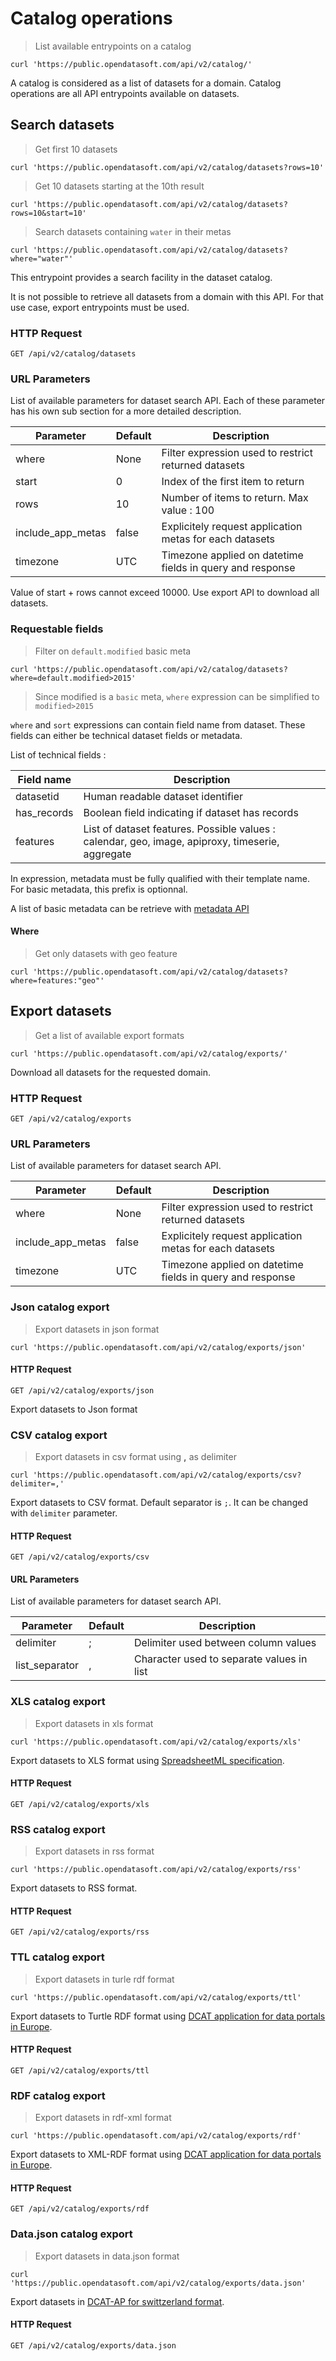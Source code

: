 # Catalog operations

> List available entrypoints on a catalog

```shell
curl 'https://public.opendatasoft.com/api/v2/catalog/'
```

A catalog is considered as a list of datasets for a domain. Catalog operations are all API entrypoints available on datasets.


## Search datasets

> Get first 10 datasets

```shell
curl 'https://public.opendatasoft.com/api/v2/catalog/datasets?rows=10'
```

> Get 10 datasets starting at the 10th result

```shell
curl 'https://public.opendatasoft.com/api/v2/catalog/datasets?rows=10&start=10'
```

> Search datasets containing `water` in their metas

```shell
curl 'https://public.opendatasoft.com/api/v2/catalog/datasets?where="water"'
```

This entrypoint provides a search facility in the dataset catalog.

<aside>
It is not possible to retrieve all datasets from a domain with this API. For that use case, <bold>export</bold> entrypoints must be used.
</aside>


### HTTP Request

`GET /api/v2/catalog/datasets`

### URL Parameters

List of available parameters for dataset search API. Each of these parameter has his own sub section for a more detailed description.

Parameter | Default | Description
--------- | ------- | -----------
where | None | Filter expression used to restrict returned datasets
start | 0 | Index of the first item to return
rows | 10 | Number of items to return. Max value : 100
include_app_metas | false | Explicitely request application metas for each datasets
timezone | UTC | Timezone applied on datetime fields in query and response

<aside>
Value of start + rows cannot exceed 10000. Use export API to download all datasets.
</aside>

### Requestable fields

> Filter on `default.modified` basic meta

```shell
curl 'https://public.opendatasoft.com/api/v2/catalog/datasets?where=default.modified>2015'
```

> Since modified is a `basic` meta, `where` expression can be simplified to `modified>2015`

`where` and `sort` expressions can contain field name from dataset. These fields can either be technical dataset fields or metadata.

List of technical fields : 

Field name | Description
---------- | -----------
datasetid | Human readable dataset identifier
has_records | Boolean field indicating if dataset has records
features | List of dataset features. Possible values : calendar, geo, image, apiproxy, timeserie, aggregate

In expression, metadata must be fully qualified with their template name. For basic metadata, this prefix is optionnal. 

A list of basic metadata can be retrieve with [metadata API](#metadata-templates-for-a-specific-type)

#### Where

> Get only datasets with geo feature

```shell
curl 'https://public.opendatasoft.com/api/v2/catalog/datasets?where=features:"geo"'
```

## Export datasets

> Get a list of available export formats

```shell
curl 'https://public.opendatasoft.com/api/v2/catalog/exports/'
```

Download all datasets for the requested domain.

### HTTP Request

`GET /api/v2/catalog/exports`

### URL Parameters

List of available parameters for dataset search API.

Parameter | Default | Description
--------- | ------- | -----------
where | None | Filter expression used to restrict returned datasets
include_app_metas | false | Explicitely request application metas for each datasets
timezone | UTC | Timezone applied on datetime fields in query and response


### Json catalog export

> Export datasets in json format

```shell
curl 'https://public.opendatasoft.com/api/v2/catalog/exports/json'
```

#### HTTP Request
`GET /api/v2/catalog/exports/json`

Export datasets to Json format

### CSV catalog export

> Export datasets in csv format using **,** as delimiter

```shell
curl 'https://public.opendatasoft.com/api/v2/catalog/exports/csv?delimiter=,'
```

Export datasets to CSV format. Default separator is `;`. It can be changed with `delimiter` parameter.

#### HTTP Request
`GET /api/v2/catalog/exports/csv`

#### URL Parameters

List of available parameters for dataset search API.

Parameter | Default | Description
--------- | ------- | -----------
delimiter | ; | Delimiter used between column values
list_separator | , | Character used to separate values in list

### XLS catalog export

> Export datasets in xls format

```shell
curl 'https://public.opendatasoft.com/api/v2/catalog/exports/xls'
```

Export datasets to XLS format using [SpreadsheetML specification](https://en.wikipedia.org/wiki/SpreadsheetML).

#### HTTP Request
`GET /api/v2/catalog/exports/xls`


### RSS catalog export

> Export datasets in rss format

```shell
curl 'https://public.opendatasoft.com/api/v2/catalog/exports/rss'
```

Export datasets to RSS format.

#### HTTP Request
`GET /api/v2/catalog/exports/rss`

### TTL catalog export

> Export datasets in turle rdf format

```shell
curl 'https://public.opendatasoft.com/api/v2/catalog/exports/ttl'
```

Export datasets to Turtle RDF format using [DCAT application for data portals in Europe](https://joinup.ec.europa.eu/asset/dcat_application_profile/description).

#### HTTP Request
`GET /api/v2/catalog/exports/ttl`

### RDF catalog export

> Export datasets in rdf-xml format

```shell
curl 'https://public.opendatasoft.com/api/v2/catalog/exports/rdf'
```

Export datasets to XML-RDF format using [DCAT application for data portals in Europe](https://joinup.ec.europa.eu/asset/dcat_application_profile/description).

#### HTTP Request
`GET /api/v2/catalog/exports/rdf`

### Data.json catalog export

> Export datasets in data.json format

```shell
curl 'https://public.opendatasoft.com/api/v2/catalog/exports/data.json'
```

Export datasets in [DCAT-AP for swittzerland format](https://handbook.opendata.swiss/en/library/ch-dcat-ap).

#### HTTP Request
`GET /api/v2/catalog/exports/data.json`
